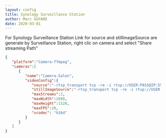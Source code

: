 ```yaml
---
layout: config
title: Synology Surveillance Station
author: Marc GUYARD
date: 2020-03-01
---
```

For Synology Surveillance Station
Link for source and stillImageSource are generate by Surveillance Station, right clic on camera and select "Share streaming Path"

```json
{
   "platform":"Camera-ffmpeg",
   "cameras":[
      {
         "name":"Camera-Salon",
         "videoConfig":{
            "source":"-rtsp_transport tcp -re -i rtsp://USER:PASS@IP:554/Sms=CAMID.unicast",
            "stillImageSource":"-rtsp_transport tcp -re -i rtsp://USER:PASS@IP:554/Sms=CAMID.unicast -updatefirst",
            "maxStreams":2,
            "maxWidth":2688,
            "maxHeight":1520,
            "maxFPS":20,
            "vcodec": "h264"
         }
      }
   ]
}
```
